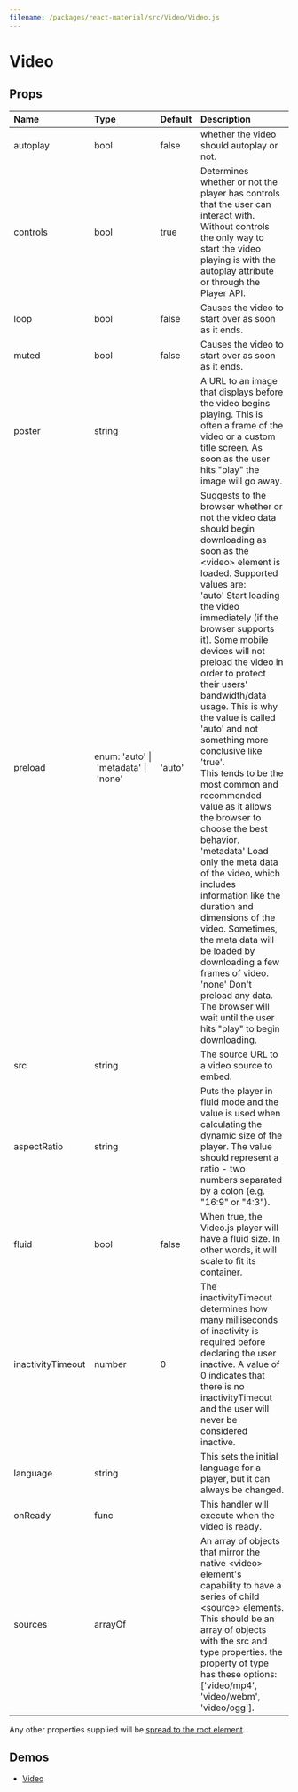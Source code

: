 ```yaml
---
filename: /packages/react-material/src/Video/Video.js
---
```


<!--- This documentation is automatically generated, do not try to edit it. -->

# Video



## Props

| Name | Type | Default | Description |
|:-----|:-----|:--------|:------------|
| <span class="prop-name">autoplay</span> | <span class="prop-type">bool | <span class="prop-default">false</span> | whether the video should autoplay or not. |
| <span class="prop-name">controls</span> | <span class="prop-type">bool | <span class="prop-default">true</span> | Determines whether or not the player has controls that the user can interact with. Without controls the only way to start the video playing is with the autoplay attribute or through the Player API. |
| <span class="prop-name">loop</span> | <span class="prop-type">bool | <span class="prop-default">false</span> | Causes the video to start over as soon as it ends. |
| <span class="prop-name">muted</span> | <span class="prop-type">bool | <span class="prop-default">false</span> | Causes the video to start over as soon as it ends. |
| <span class="prop-name">poster</span> | <span class="prop-type">string |  | A URL to an image that displays before the video begins playing. This is often a frame of the video or a custom title screen. As soon as the user hits "play" the image will go away. |
| <span class="prop-name">preload</span> | <span class="prop-type">enum:&nbsp;'auto'&nbsp;&#124;<br>&nbsp;'metadata'&nbsp;&#124;<br>&nbsp;'none'<br> | <span class="prop-default">'auto'</span> | Suggests to the browser whether or not the video data should begin downloading as soon as the &lt;video> element is loaded. Supported values are:<br>'auto' Start loading the video immediately (if the browser supports it). Some mobile devices will not preload the video in order to protect their users' bandwidth/data usage. This is why the value is called 'auto' and not something more conclusive like 'true'.<br>This tends to be the most common and recommended value as it allows the browser to choose the best behavior.<br>'metadata' Load only the meta data of the video, which includes information like the duration and dimensions of the video. Sometimes, the meta data will be loaded by downloading a few frames of video.<br>'none' Don't preload any data. The browser will wait until the user hits "play" to begin downloading. |
| <span class="prop-name">src</span> | <span class="prop-type">string |  | The source URL to a video source to embed. |
| <span class="prop-name">aspectRatio</span> | <span class="prop-type">string |  | Puts the player in fluid mode and the value is used when calculating the dynamic size of the player. The value should represent a ratio - two numbers separated by a colon (e.g. "16:9" or "4:3"). |
| <span class="prop-name">fluid</span> | <span class="prop-type">bool | <span class="prop-default">false</span> | When true, the Video.js player will have a fluid size. In other words, it will scale to fit its container. |
| <span class="prop-name">inactivityTimeout</span> | <span class="prop-type">number | <span class="prop-default">0</span> | The inactivityTimeout determines how many milliseconds of inactivity is required before declaring the user inactive. A value of 0 indicates that there is no inactivityTimeout and the user will never be considered inactive. |
| <span class="prop-name">language</span> | <span class="prop-type">string |  | This sets the initial language for a player, but it can always be changed. |
| <span class="prop-name">onReady</span> | <span class="prop-type">func |  | This handler will execute when the video is ready. |
| <span class="prop-name">sources</span> | <span class="prop-type">arrayOf |  | An array of objects that mirror the native &lt;video> element's capability to have a series of child &lt;source> elements. This should be an array of objects with the src and type properties. the property of type has these options: ['video/mp4', 'video/webm', 'video/ogg']. |

Any other properties supplied will be [spread to the root element](/guides/api#spread).

## Demos

- [Video](/demos/video)

